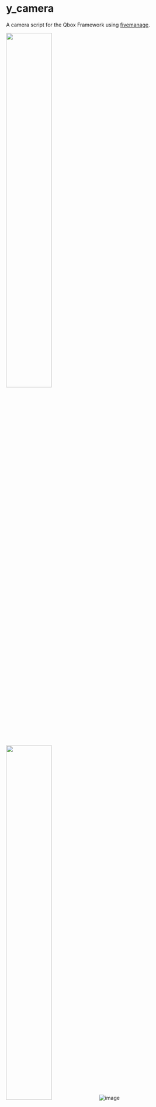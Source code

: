 # y_camera
A camera script for the Qbox Framework using [fivemanage](https://www.fivemanage.com/).

<img src="https://github.com/TonybynMp4/y_camera/assets/97451137/32144d9e-9a69-4b48-8894-6fa647464b74" width="49.75%"></img>
<img src="https://github.com/TonybynMp4/y_camera/assets/97451137/2340c391-c58c-4ec4-ae6b-95ce210a6bd2" width="49.75%"></img>
![image](https://github.com/user-attachments/assets/fd515e03-d765-4f2d-bcf2-e4a7a50ad4ba)

## Dependencies

- [qbx_core](https://github.com/qbox-project/qbx_core/releases/latest)
- [ox_lib](https://github.com/overextended/ox_lib)
- [ox_inventory](https://github.com/overextended/ox_inventory)
- [fmsdk](https://github.com/fivemanage/sdk/releases/latest) (Fivemanage)

## Installation
1. Download the script and put it in your resources folder.
2. Add `ensure y_camera` to your server.cfg
3. Add the following items to ox_inventory


```lua
['camera'] = {
    label = 'Camera',
    weight = 1500,
    stack = false,
    close = true,
    buttons = {
        {
            label = 'View photos',
            action = function(slot)
               exports.y_camera:ShowScreen(slot)
               client.closeInventory()
            end
        },
    }
    description = "A professional camera to take a sneaky picture of your neighbor's wife!"
},

['photo'] = {
    label = 'Photo',
    weight = 100,
    stack = true,
    close = true,
    buttons = {
        {
            label = 'Show',
            action = function(slot)
                exports.y_camera:ShowPicture(slot)
                client.closeInventory()
            end
        },
        {
            label = 'Edit',
            action = function(slot)
                exports.y_camera:EditPicture(slot)
            end
        },
        {
            label = 'Get Link',
            action = function(slot)
                exports.y_camera:CopyURL(slot)
            end
        }
    },
    description = "A photo taken with a camera."
},
```
